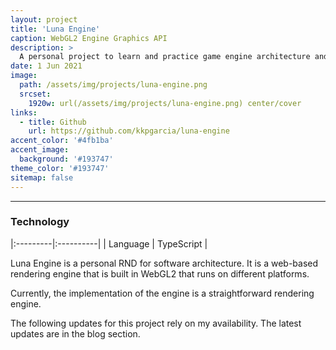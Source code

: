 ```yaml
---
layout: project
title: 'Luna Engine'
caption: WebGL2 Engine Graphics API
description: >
  A personal project to learn and practice game engine architecture and webgl process.
date: 1 Jun 2021
image: 
  path: /assets/img/projects/luna-engine.png
  srcset: 
    1920w: url(/assets/img/projects/luna-engine.png) center/cover
links:
  - title: Github
    url: https://github.com/kkpgarcia/luna-engine
accent_color: '#4fb1ba'
accent_image:
  background: '#193747'
theme_color: '#193747'
sitemap: false
---
```

---

### Technology

|:---------|:----------|
| Language      |         TypeScript | 

Luna Engine is a personal RND for software architecture. It is a web-based rendering engine that is built in WebGL2 that runs on different platforms.

Currently, the implementation of the engine is a straightforward rendering engine.

The following updates for this project rely on my availability. The latest updates are in the blog section.
